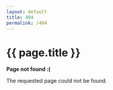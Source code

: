 ```yaml
---
layout: default
title: 404
permalink: /404
---
```


# {{ page.title }}

**Page not found :(**

The requested page could not be found.
